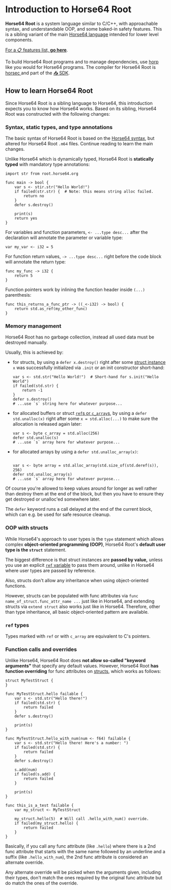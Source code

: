 <!-- For license of this file, see LICENSE.md in the base dir. -->

Introduction to Horse64 Root
============================

**Horse64 Root** is a system language similar to C/C++,
with approachable syntax, and understandable OOP, and
some baked-in safety features. This is a sibling variant of the
main [Horse64 language](https://horse64.org) intended for lower
level components.

[For a 📋 features list, **go here**](/docs/Features.md).

To build Horse64 Root programs and to manage dependencies, use [horp
](https://codeberg.org/Horse64/core.horse64.org/src/branch/main/docs/Resources.md#horp)
like you would for Horse64 programs. The compiler for Horse64 Root is [horsec
](https://codeberg.org/Horse64/core.horse64.org/src/branch/main/docs/Resources.md#horsec)
and part of the [📥 SDK](
https://codeberg.org/Horse64/core.horse64.org/src/branch/main/docs/Resources.md#sdk).


How to learn Horse64 Root
-------------------------

Since Horse64 Root is a sibling language to Horse64, this introduction
expects you to know how Horse64 works. Based on its sibling,
Horse64 Root was constructed with the following changes:


### Syntax, static types, and type annotations

The basic syntax of Horse64 Root is based on the
[Horse64 syntax](
https://codeberg.org/Horse64/core.horse64.org/src/branch/main/docs/Tutorials/Syntax.md), but altered for Horse64 Root `.m64` files.
Continue reading to learn the main changes.

Unlike Horse64 which is dynamically typed, Horse64 Root is
**statically typed** with mandatory type annotations:

```Horse64 Root
import str from root.horse64.org

func main -> bool {
    var s <- stir.str("Hello World!")
    if failed(str.str) {  # Note: this means string alloc failed.
        return no
    }
    defer s.destroy()

    print(s)
    return yes
}
```

For variables and function parameters, `<- ...type desc...` after
the declaration will annotate the parameter or variable type:

```Horse64 Root
var my_var <- i32 = 5
```
For function return values, `-> ...type desc...` right before the
code block will annotate the return type:

```
func my_func -> i32 {
    return 5
}
```

Function pointers work by inlining the function header inside `(...)`
parenthesis:

```Horse64 Root
func this_returns_a_func_ptr -> ((_<-i32) -> bool) {
    return std.as_ref(my_other_func)
}
```


### Memory management

Horse64 Root has no garbage collection, instead all used data
must be destroyed manually.

Usually, this is achieved by:

- for structs, by using a `defer x.destroy()`
  right after some [struct instance](#oop-with-structs)
  `x` was successfully initialized via `.init` or an
  init constructor short-hand:

  ```Horse64 Root
  var s <- std.str("Hello World!")  # Short-hand for s.init("Hello World")
  if failed(std.str) {
      return -1
  }
  defer s.destroy()
  # ...use `s` string here for whatever purpose...
  ```

- for allocated buffers or struct [`ref`s or `c_array`s](#ref-types),
  by using a `defer std.unalloc(x)` right after some
  `x = std.alloc(...)` to make sure the allocation is released
  again later:

  ```Horse64 Root
  var s <- byte c_array = std.alloc(256)
  defer std.unalloc(s)
  # ...use `s` array here for whatever purpose...
  ```

- for allocated arrays by using a `defer std.unalloc_array(x)`:

  ```Horse64 Root
  
  var s <- byte array = std.alloc_array(std.size_of(std.deref(s)), 256)
  defer std.unalloc_array(s)
  # ...use `s` array here for whatever purpose...
  ```

Of course you're allowed to keep values around for longer
as well rather than destroy them at the end of the block,
but then you have to ensure they get destroyed or unalloc'ed
somewhere later.

The `defer` keyword
runs a call delayed at the end of the current block,
which can e.g. be used for safe resource cleanup.


### OOP with structs

While Horse64's approach to user types is the `type` statement
which allows complex **object-oriented programming (OOP)**,
Horse64 Root's **default user type is the `struct`** statement.

The biggest difference is that struct instances are **passed
by value,** unless you use an explicit [`ref` variable](#ref-types) to
pass them around, unlike in Horse64 where user types
are passed by reference.

Also, structs don't allow any inheritance when using
object-oriented functions.

However, structs can be populated with func attributes
via `func name_of_struct.func_attr_name ...` just like in
Horse64, and extending structs via `extend struct` also
works just like in Horse64. Therefore, other than type
inheritance, all basic object-oriented pattern are available.


### `ref` types

Types marked with `ref` or with `c_array` are equivalent to
C's pointers.


### Function calls and overrides

Unlike Horse64, Horse64 Root does **not allow so-called "keyword
arguments"** that specify any default values. However,
Horse64 Root **has function overriding** for func attributes
on [structs](#oop-with-structs), which works as follows:

```Horse64 Root
struct MyTestStruct {
}

func MyTestStruct.hello failable {
    var s <- std.str("Hello there!")
    if failed(std.str) {
        return failed
    }
    defer s.destroy()

    print(s)
}

func MyTestStruct.hello_with_num(num <- f64) failable {
    var s <- std.str("Hello there! Here's a number: ")
    if failed(std.str) {
        return failed
    }
    defer s.destroy()

    s.add(num)
    if failed(s.add) {
        return failed
    }

    print(s)
}

func this_is_a_test failable {
    var my_struct <- MyTestStruct

    my_struct.hello(5)  # Will call .hello_with_num() override.
    if failed(my_struct.hello) {
        return failed
    }
}
```

Basically, if you call any func attribute (like `.hello`)
where there is a 2nd func attribute that starts with
the same name followed by an underline and a suffix (like
`.hello_with_num`), the 2nd func attribute is considered an
alternate override.

Any alternate override will be picked when the arguments
given, including their types, don't match the ones required
by the original func attribute but do match the ones of the
override.

